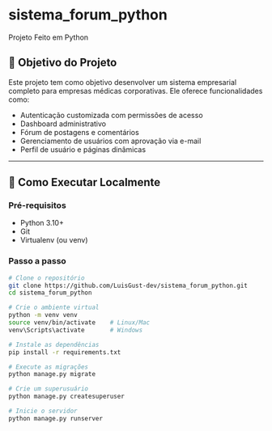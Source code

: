 # sistema_forum_python
Projeto Feito em Python 

## 📌 Objetivo do Projeto

Este projeto tem como objetivo desenvolver um sistema empresarial completo para empresas médicas corporativas. Ele oferece funcionalidades como:

- Autenticação customizada com permissões de acesso
- Dashboard administrativo
- Fórum de postagens e comentários
- Gerenciamento de usuários com aprovação via e-mail
- Perfil de usuário e páginas dinâmicas


---

## 🚀 Como Executar Localmente

### Pré-requisitos

- Python 3.10+
- Git
- Virtualenv (ou venv)
### Passo a passo

```bash
# Clone o repositório
git clone https://github.com/LuisGust-dev/sistema_forum_python.git
cd sistema_forum_python

# Crie o ambiente virtual
python -m venv venv
source venv/bin/activate    # Linux/Mac
venv\Scripts\activate       # Windows

# Instale as dependências
pip install -r requirements.txt

# Execute as migrações
python manage.py migrate

# Crie um superusuário
python manage.py createsuperuser

# Inicie o servidor
python manage.py runserver
